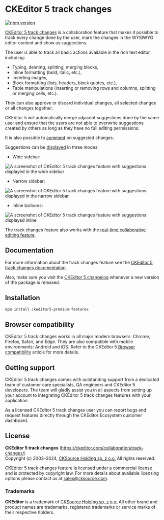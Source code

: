 # CKEditor&nbsp;5 track changes

[![npm version](https://badge.fury.io/js/%40ckeditor%2Fckeditor5-track-changes.svg)](https://www.npmjs.com/package/@ckeditor/ckeditor5-track-changes)

[CKEditor&nbsp;5 track changes](https://ckeditor.com/collaboration/track-changes/) is a collaboration feature that makes it possible to track every change done by the user, mark the changes in the WYSIWYG editor content and show as suggestions.

The user is able to track all basic actions available in the rich text editor, including:
* Typing, deleting, splitting, merging blocks,
* Inline formatting (bold, italic, etc.),
* Inserting images,
* Block formatting (lists, headers, block quotes, etc.),
* Table manipulations (inserting or removing rows and columns, splitting or merging cells, etc.).

They can also approve or discard individual changes, all selected changes or all changes together.

CKEditor&nbsp;5 will automatically merge adjacent suggestions done by the same user and ensure that the users are not able to overwrite suggestions created by others as long as they have no full editing permissions.

It is also possible to [comment](https://ckeditor.com/collaboration/comments/) on suggested changes.

Suggestions can be [displayed](https://ckeditor.com/docs/ckeditor5/latest/features/collaboration/comments/comments-display-mode.html) in three modes:

- Wide sidebar:

![A screenshot of CKEditor&nbsp;5 track changes feature with suggestions displayed in the wide sidebar](https://c.cksource.com/a/1/img/npm/ckeditor5-track-changes.png)

- Narrow sidebar:

![A screenshot of CKEditor&nbsp;5 track changes feature with suggestions displayed in the narrow sidebar](https://c.cksource.com/a/1/img/npm/ckeditor5-track-changes-narrow.png)

- Inline balloons:

![A screenshot of CKEditor&nbsp;5 track changes feature with suggestions displayed inline](https://c.cksource.com/a/1/img/npm/ckeditor5-track-changes-inline.png)

The track changes feature also works with the [real-time collaborative editing feature](https://ckeditor.com/collaboration/real-time-collaborative-editing/).

## Documentation

For more information about the track changes feature see the [CKEditor&nbsp;5 track changes documentation](https://ckeditor.com/docs/ckeditor5/latest/features/collaboration/track-changes/track-changes.html).

Also, make sure you visit the [CKEditor&nbsp;5 changelog](https://github.com/ckeditor/ckeditor5/blob/master/CHANGELOG.md) whenever a new version of the package is released.

## Installation

```bash
npm install ckeditor5-premium-features
```

## Browser compatibility

CKEditor&nbsp;5 track changes works in all major modern browsers: Chrome, Firefox, Safari, and Edge. They are also compatible with mobile environments: Android and iOS. Refer to the CKEditor&nbsp;5 [Browser compatibility](https://ckeditor.com/docs/ckeditor5/latest/builds/guides/support/browser-compatibility.html) article for more details.

## Getting support

CKEditor&nbsp;5 track changes comes with outstanding support from a dedicated team of customer care specialists, QA engineers and CKEditor&nbsp;5 developers. The team will gladly assist you in all aspects from setting up your account to integrating CKEditor&nbsp;5 track changes features with your application.

As a licensed CKEditor&nbsp;5 track changes user you can report bugs and request features directly through the CKEditor Ecosystem customer dashboard.

## License

**CKEditor&nbsp;5 track changes** (https://ckeditor.com/collaboration/track-changes/)<br>
Copyright (c) 2003–2024, [CKSource Holding sp. z o.o.](https://cksource.com) All rights reserved.

CKEditor&nbsp;5 track changes feature is licensed under a commercial license and is protected by copyright law.
For more details about available licensing options please contact us at sales@cksource.com.

### Trademarks

**CKEditor** is a trademark of [CKSource Holding sp. z o.o.](https://cksource.com) All other brand and product names are trademarks, registered trademarks or service marks of their respective holders.
